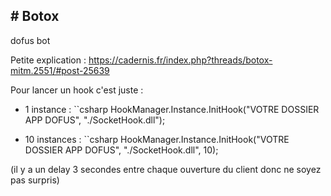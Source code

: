 <h2># Botox</h2>
dofus bot

Petite explication : https://cadernis.fr/index.php?threads/botox-mitm.2551/#post-25639

Pour lancer un hook c'est juste : </br>
  - 1 instance : ``csharp HookManager.Instance.InitHook("VOTRE DOSSIER APP DOFUS", "./SocketHook.dll"); 
  
  - 10 instances : ``csharp HookManager.Instance.InitHook("VOTRE DOSSIER APP DOFUS", "./SocketHook.dll", 10); 
  
  (il y a un delay 3 secondes entre chaque ouverture du client donc ne soyez pas surpris) </br> 
